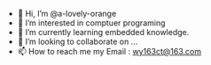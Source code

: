 - 👋 Hi, I’m @a-lovely-orange
- 👀 I’m interested in comptuer programing
- 🌱 I’m currently learning embedded knowledge.
- 💞️ I’m looking to collaborate on ...
- 📫 How to reach me my Email : wy163ct@163.com

<!---
a-lovely-orange/a-lovely-orange is a ✨ special ✨ repository because its `README.md` (this file) appears on your GitHub profile.
You can click the Preview link to take a look at your changes.
--->
